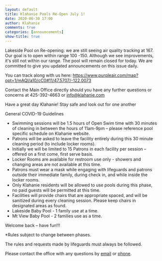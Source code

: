 ```yaml
---
layout: default
title: Klahanie Pools Re-Open July 1!
date: 2020-06-30 17:00
author: Klahanie
comments: true
categories: [announcements]
show-title: true
---
```

Lakeside Pool on Re-opening: we are still seeing air quality tracking at 167. Our goal is to open within range 100 -150. Although we see improvements, it's still not within our range. The pool will remain closed for today. We are committed to give you updated announcements on this issue daily.

You can track along with us here: https://www.purpleair.com/map?opt=1/mAQI/a10/cC0#11/47.5707/-122.0073

Contact the Main Office directly should you have any further questions or concerns at 425-392-4663 or info@klahanie.com

Have a great day Klahanie! Stay safe and look out for one another


General COVID-19 Guidelines

* Swimming sessions will be 1.5 hours of Open Swim time with 30 minutes of cleaning in between the hours of 11am-9pm – please reference pool specific schedule on Klahanie website.
* Patrons will be asked to leave the facility entirely during this 30 minute cleaning period (to include locker rooms).
* Initially we will be limited to 15 Patrons in each facility per session – offered on a first come, first serve basis.
* Locker Rooms are available for restroom use only - showers and changing areas are not available at this time.
* Patrons must wear a mask while engaging with lifeguards and patrons outside their immediate family, during check in, and while inside the locker rooms.
* Only Klahanie residents will be allowed to use pools during this phase, no paid guests will be permitted at this time.
* Facilities will provide chairs that are appropriate spaced, and will be sanitized during every cleaning session. Please keep chairs in designated areas as found.
* Lakeside Baby Pool - 1 family use at a time.
* Mt View Baby Pool - 2 families use as a time.

Welcome back – have fun!!!

  *Rules subject to change between phases.

The rules and requests made by lifeguards must always be followed.

Please contact the office with any questions by [email](mailto:info@klahanie.com) or [phone](tel:425-392-4663).

